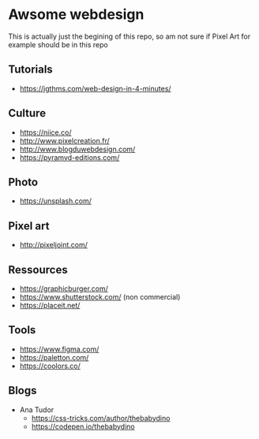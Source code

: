 # Awsome webdesign

This is actually just the begining of this repo, so am not sure if Pixel Art for example should be in this repo

Tutorials
---

- https://jgthms.com/web-design-in-4-minutes/

Culture
---

- https://niice.co/
- http://www.pixelcreation.fr/
- http://www.blogduwebdesign.com/
- https://pyramyd-editions.com/

Photo
---

- https://unsplash.com/

Pixel art
---

- http://pixeljoint.com/

Ressources
---

- https://graphicburger.com/
- https://www.shutterstock.com/ (non commercial)
- https://placeit.net/

Tools
---

- https://www.figma.com/
- https://paletton.com/
- https://coolors.co/

Blogs
---

- Ana Tudor
  - https://css-tricks.com/author/thebabydino
  - https://codepen.io/thebabydino 
